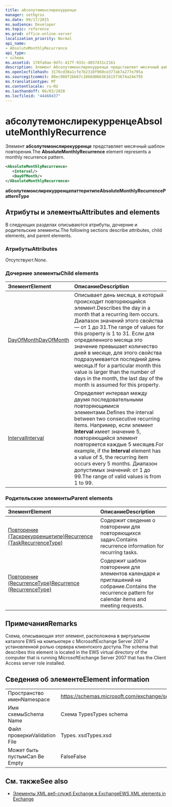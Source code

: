 ```yaml
---
title: абсолутемонслирекурренце
manager: sethgros
ms.date: 09/17/2015
ms.audience: Developer
ms.topic: reference
ms.prod: office-online-server
localization_priority: Normal
api_name:
- AbsoluteMonthlyRecurrence
api_type:
- schema
ms.assetid: 178fa0ae-9dfc-417f-933c-d657d31c2161
description: Элемент Абсолутемонслирекурренце представляет месячный шаблон повторения.
ms.openlocfilehash: 3176cd30a1cfe7b2310f960ce377ab7a277e795a
ms.sourcegitcommit: 88ec988f2bb67c1866d06b361615f3674a24e795
ms.translationtype: MT
ms.contentlocale: ru-RU
ms.lasthandoff: 06/03/2020
ms.locfileid: "44460437"
---
```

# <a name="absolutemonthlyrecurrence"></a><span data-ttu-id="3e326-103">абсолутемонслирекурренце</span><span class="sxs-lookup"><span data-stu-id="3e326-103">AbsoluteMonthlyRecurrence</span></span>

<span data-ttu-id="3e326-104">Элемент **абсолутемонслирекурренце** представляет месячный шаблон повторения.</span><span class="sxs-lookup"><span data-stu-id="3e326-104">The **AbsoluteMonthlyRecurrence** element represents a monthly recurrence pattern.</span></span> 
  
```xml
<AbsoluteMonthlyRecurrence>
   <Interval/>
   <DayOfMonth/>
</AbsoluteMonthlyRecurrence>
```

 <span data-ttu-id="3e326-105">**абсолутемонслирекурренцепаттернтипе**</span><span class="sxs-lookup"><span data-stu-id="3e326-105">**AbsoluteMonthlyRecurrencePatternType**</span></span>
## <a name="attributes-and-elements"></a><span data-ttu-id="3e326-106">Атрибуты и элементы</span><span class="sxs-lookup"><span data-stu-id="3e326-106">Attributes and elements</span></span>

<span data-ttu-id="3e326-107">В следующих разделах описываются атрибуты, дочерние и родительские элементы.</span><span class="sxs-lookup"><span data-stu-id="3e326-107">The following sections describe attributes, child elements, and parent elements.</span></span>
  
### <a name="attributes"></a><span data-ttu-id="3e326-108">Атрибуты</span><span class="sxs-lookup"><span data-stu-id="3e326-108">Attributes</span></span>

<span data-ttu-id="3e326-109">Отсутствуют.</span><span class="sxs-lookup"><span data-stu-id="3e326-109">None.</span></span>
  
### <a name="child-elements"></a><span data-ttu-id="3e326-110">Дочерние элементы</span><span class="sxs-lookup"><span data-stu-id="3e326-110">Child elements</span></span>

|<span data-ttu-id="3e326-111">**Элемент**</span><span class="sxs-lookup"><span data-stu-id="3e326-111">**Element**</span></span>|<span data-ttu-id="3e326-112">**Описание**</span><span class="sxs-lookup"><span data-stu-id="3e326-112">**Description**</span></span>|
|:-----|:-----|
|[<span data-ttu-id="3e326-113">DayOfMonth</span><span class="sxs-lookup"><span data-stu-id="3e326-113">DayOfMonth</span></span>](dayofmonth.md) <br/> |<span data-ttu-id="3e326-114">Описывает день месяца, в который происходит повторяющийся элемент.</span><span class="sxs-lookup"><span data-stu-id="3e326-114">Describes the day in a month that a recurring item occurs.</span></span> <span data-ttu-id="3e326-115">Диапазон значений этого свойства — от 1 до 31.</span><span class="sxs-lookup"><span data-stu-id="3e326-115">The range of values for this property is 1 to 31.</span></span> <span data-ttu-id="3e326-116">Если для определенного месяца это значение превышает количество дней в месяце, для этого свойства подразумевается последний день месяца.</span><span class="sxs-lookup"><span data-stu-id="3e326-116">If for a particular month this value is larger than the number of days in the month, the last day of the month is assumed for this property.</span></span>  <br/> |
|[<span data-ttu-id="3e326-117">Interval</span><span class="sxs-lookup"><span data-stu-id="3e326-117">Interval</span></span>](interval.md) <br/> |<span data-ttu-id="3e326-118">Определяет интервал между двумя последовательными повторяющимися элементами.</span><span class="sxs-lookup"><span data-stu-id="3e326-118">Defines the interval between two consecutive recurring items.</span></span> <span data-ttu-id="3e326-119">Например, если элемент **Interval** имеет значение 5, повторяющийся элемент повторяется каждые 5 месяцев.</span><span class="sxs-lookup"><span data-stu-id="3e326-119">For example, if the **Interval** element has a value of 5, the recurring item occurs every 5 months.</span></span> <span data-ttu-id="3e326-120">Диапазон допустимых значений: от 1 до 99.</span><span class="sxs-lookup"><span data-stu-id="3e326-120">The range of valid values is from 1 to 99.</span></span>  <br/> |
   
### <a name="parent-elements"></a><span data-ttu-id="3e326-121">Родительские элементы</span><span class="sxs-lookup"><span data-stu-id="3e326-121">Parent elements</span></span>

|<span data-ttu-id="3e326-122">**Элемент**</span><span class="sxs-lookup"><span data-stu-id="3e326-122">**Element**</span></span>|<span data-ttu-id="3e326-123">**Описание**</span><span class="sxs-lookup"><span data-stu-id="3e326-123">**Description**</span></span>|
|:-----|:-----|
|[<span data-ttu-id="3e326-124">Повторение (Таскрекурренцетипе)</span><span class="sxs-lookup"><span data-stu-id="3e326-124">Recurrence (TaskRecurrenceType)</span></span>](recurrence-taskrecurrencetype.md) <br/> |<span data-ttu-id="3e326-125">Содержит сведения о повторении для повторяющихся задач.</span><span class="sxs-lookup"><span data-stu-id="3e326-125">Contains recurrence information for recurring tasks.</span></span>  <br/> |
|[<span data-ttu-id="3e326-126">Повторение (RecurrenceType)</span><span class="sxs-lookup"><span data-stu-id="3e326-126">Recurrence (RecurrenceType)</span></span>](recurrence-recurrencetype.md) <br/> |<span data-ttu-id="3e326-127">Содержит шаблон повторения для элементов календаря и приглашений на собрание.</span><span class="sxs-lookup"><span data-stu-id="3e326-127">Contains the recurrence pattern for calendar items and meeting requests.</span></span>  <br/> |
   
## <a name="remarks"></a><span data-ttu-id="3e326-128">Примечания</span><span class="sxs-lookup"><span data-stu-id="3e326-128">Remarks</span></span>

<span data-ttu-id="3e326-129">Схема, описывающая этот элемент, расположена в виртуальном каталоге EWS на компьютере с MicrosoftExchange Server 2007 и установленной ролью сервера клиентского доступа.</span><span class="sxs-lookup"><span data-stu-id="3e326-129">The schema that describes this element is located in the EWS virtual directory of the computer that is running MicrosoftExchange Server 2007 that has the Client Access server role installed.</span></span>
  
## <a name="element-information"></a><span data-ttu-id="3e326-130">Сведения об элементе</span><span class="sxs-lookup"><span data-stu-id="3e326-130">Element information</span></span>

|||
|:-----|:-----|
|<span data-ttu-id="3e326-131">Пространство имен</span><span class="sxs-lookup"><span data-stu-id="3e326-131">Namespace</span></span>  <br/> |https://schemas.microsoft.com/exchange/services/2006/types  <br/> |
|<span data-ttu-id="3e326-132">Имя схемы</span><span class="sxs-lookup"><span data-stu-id="3e326-132">Schema Name</span></span>  <br/> |<span data-ttu-id="3e326-133">Схема Types</span><span class="sxs-lookup"><span data-stu-id="3e326-133">Types schema</span></span>  <br/> |
|<span data-ttu-id="3e326-134">Файл проверки</span><span class="sxs-lookup"><span data-stu-id="3e326-134">Validation File</span></span>  <br/> |<span data-ttu-id="3e326-135">Types. xsd</span><span class="sxs-lookup"><span data-stu-id="3e326-135">Types.xsd</span></span>  <br/> |
|<span data-ttu-id="3e326-136">Может быть пустым</span><span class="sxs-lookup"><span data-stu-id="3e326-136">Can Be Empty</span></span>  <br/> |<span data-ttu-id="3e326-137">False</span><span class="sxs-lookup"><span data-stu-id="3e326-137">False</span></span>  <br/> |
   
## <a name="see-also"></a><span data-ttu-id="3e326-138">См. также</span><span class="sxs-lookup"><span data-stu-id="3e326-138">See also</span></span>

- [<span data-ttu-id="3e326-139">Элементы XML веб-служб Exchange в Exchange</span><span class="sxs-lookup"><span data-stu-id="3e326-139">EWS XML elements in Exchange</span></span>](ews-xml-elements-in-exchange.md)

